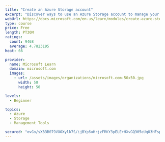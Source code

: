 ```yaml
---
title: "Create an Azure Storage account"
excerpt: "Discover ways to use an Azure Storage account to manage your data for billing, access, and storage location of your blobs, files, queues, and tables."
webUrl: https://docs.microsoft.com/en-us/learn/modules/create-azure-storage-account/
type: course
price: Free
length: PT30M
ratings:
  count: 9468
  average: 4.7823195
heat: 66

provider:
  name: Microsoft Learn
  domain: microsoft.com
  images:
    - url: /assets/images/organizations/microsoft.com-50x50.jpg
      width: 50
      height: 50

levels:
  - Beginner

topics:
  - Azure
  - Storage
  - Management Tools

secured: "ovGo/sX33B079VOOXylk7S/ijBYp6uHrjzFRKY3pELE+HXvGQ305eUqU3HFspCD6jk0EOpm7+2z/GHWDzCEI+ZiwWCoSidO6oO5NKoFV+Oneq9hpr1jMotf3Yp4Ngqz/NX8F2rghvey8Ed8qVgRYJsmWjY6BnsQOEhUoinUb/t5Sf6rtQjrgEKJI9lEtf8EGOVM1B6kWtsVgqk4GHXpEARV+jtlP2KB2UidUp+0e5C/PnzJhLsSuNRTESTI3IiQVFHlSvGtYyMO5wedcYN3XtMw0HTKc6VOh52gDPHyOh+CPiNi7fkEqbznXWXz8fqHGwTtlUISt3q6cAnlT3WGrHmf8/5hewoheCLwbSRYOO8+9DgM/epKMbU8Fw8hpZtvsdkNba5OjATeik2fd74vQF2aRi8JL16YgcSDFu7hVqz8=;pndq8FJd+V84gGpXD73oNw=="
---
```


